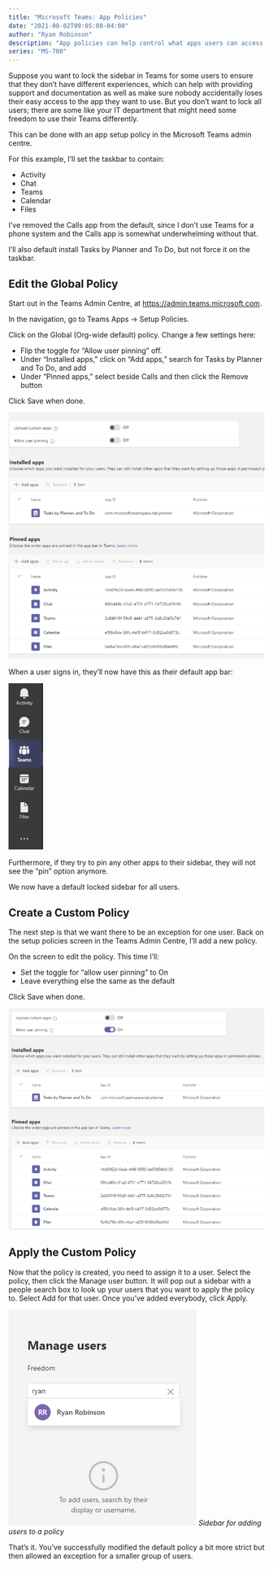 ```yaml
---
title: "Microsoft Teams: App Policies"
date: "2021-08-02T09:05:00-04:00"
author: "Ryan Robinson"
description: "App policies can help control what apps users can access in Teams."
series: "MS-700"
---
```


Suppose you want to lock the sidebar in Teams for some users to ensure that they don’t have different experiences, which can help with providing support and documentation as well as make sure nobody accidentally loses their easy access to the app they want to use. But you don’t want to lock all users; there are some like your IT department that might need some freedom to use their Teams differently.

This can be done with an app setup policy in the Microsoft Teams admin centre.

For this example, I’ll set the taskbar to contain:

- Activity
- Chat
- Teams
- Calendar
- Files

I’ve removed the Calls app from the default, since I don’t use Teams for a phone system and the Calls app is somewhat underwhelming without that.

I’ll also default install Tasks by Planner and To Do, but not force it on the taskbar.

## Edit the Global Policy

Start out in the Teams Admin Centre, at <https://admin.teams.microsoft.com>.

In the navigation, go to Teams Apps -&gt; Setup Policies.

Click on the Global (Org-wide default) policy. Change a few settings here:

- Flip the toggle for “Allow user pinning” off.
- Under “Installed apps,” click on “Add apps,” search for Tasks by Planner and To Do, and add
- Under “Pinned apps,” select beside Calls and then click the Remove button

Click Save when done.

![Policy editing screen with sections for general settings, installed apps, and pinned apps](./global-policy-changes.png)

When a user signs in, they’ll now have this as their default app bar:

!["Sidebar, with no Calls app"](./global-policy-with-no-calls-app.png)

Furthermore, if they try to pin any other apps to their sidebar, they will not see the “pin” option anymore.

We now have a default locked sidebar for all users.

## Create a Custom Policy

The next step is that we want there to be an exception for one user. Back on the setup policies screen in the Teams Admin Centre, I’ll add a new policy.

On the screen to edit the policy. This time I’ll:

- Set the toggle for “allow user pinning” to On
- Leave everything else the same as the default

Click Save when done.

![Policy editing screen with general settings, installed apps, and pinned apps](./freedom-policy.png)

## Apply the Custom Policy

Now that the policy is created, you need to assign it to a user. Select the policy, then click the Manage user button. It will pop out a sidebar with a people search box to look up your users that you want to apply the policy to. Select Add for that user. Once you’ve added everybody, click Apply.

![Manager users for the "Freedom" policy, adding the user "Ryan Robinson"](./add-user-teams-app-policy.png)
_Sidebar for adding users to a policy_

That’s it. You’ve successfully modified the default policy a bit more strict but then allowed an exception for a smaller group of users.
